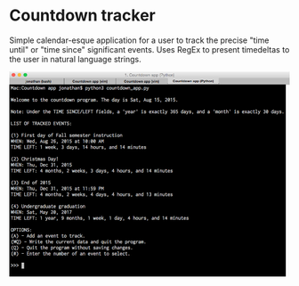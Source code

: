 # Countdown tracker

Simple calendar-esque application for a user to track the precise "time until" or "time since" significant events. Uses RegEx to present timedeltas to the user in natural language strings.


![interface screenshot](shot2.png "Sample screen.")
